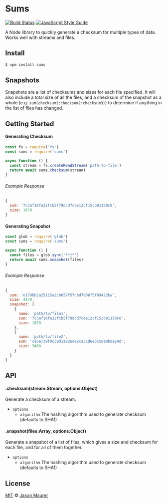 # Sums

[![Build Status](https://travis-ci.org/jsonmaur/sums.svg?branch=master)](https://travis-ci.org/jsonmaur/sums)
[![JavaScript Style Guide](https://img.shields.io/badge/code%20style-standard-brightgreen.svg)](http://standardjs.com/)

A Node library to quickly generate a checksum for multiple types of data. Works well with streams and files.

## Install

```bash
$ npm install sums
```

## Snapshots

Snapshots are a list of checksums and sizes for each file specified. It will also include a total size of all the files, and a checksum of the snapshot as a whole (e.g. `sum(checksum1:checksum2:checksum3)`) to determine if anything in the list of files has changed.

## Getting Started

#### Generating Checksum

```javascript
const fs = require('fs')
const sums = require('sums')

async function () {
  const stream = fs.createReadStream('path-to-file')
  return await sums.checksum(stream)
}
```

###### Example Response

```javascript
{
  sum: '7c3af16fe22fcb5f79dcd7cae12cf15cb91150c8',
  size: 1070
}
```

#### Generating Snapshot

```javascript
const glob = require('glob')
const sums = require('sums')

async function () {
  const files = glob.sync('**/*')
  return await sums.snapshot(files)
}
```

###### Example Response

```javascript
{
  sum: 'e178bb2a25115a2cb657f57cbd7906f5f89422ba',
  size: 4470,
  snapshot: [
    {
      name: 'path/to/file1',
      sum: '7c3af16fe22fcb5f79dcd7cae12cf15cb91150c8',
      size: 1070
    },
    {
      name: 'path/to/file2',
      sum: 'ca5e739f9c39d1a026de2ca31d6e5c50e0b8e24d',
      size: 3400
    }
  ]
}
```

## API

#### .checksum(stream:Stream, options:Object)

Generate a checksum of a stream.

- `options`
  - `algorithm` The hashing algorithm used to generate checksum (defaults to SHA1)

#### .snapshot(files:Array, options:Object)

Generate a snapshot of a list of files, which gives a size and checksum for each file, and for all of them together.

- `options`
  - `algorithm` The hashing algorithm used to generate checksum (defaults to SHA1)

## License

[MIT](license) © [Jason Maurer](http://maur.co)
